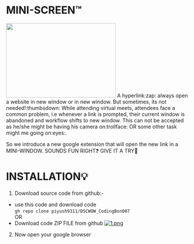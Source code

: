 # MINI-SCREEN™️
<img src='https://ggsc.s3.amazonaws.com/images/made/images/uploads/Six_Online_Activities_to_Help_Students_Cope_with_COVID-19_300_203_int_c1-1x.jpg' height='203' width='300'>
A hyperlink:zap: always open a website in new window or in new window. But sometimes, its not needed!:thumbsdown: While attending virtual meets, attendees face a common problem, i.e whenever a link is prompted, their current window is abandoned and workflow shifts to new window. This can not be accepted as he/she might be having his camera on:trollface: OR some other task might me going on:eyes:.

So we introduce a new google extension that will open the new link in a MINI-WINDOW.
SOUNDS FUN RIGHT:question: GIVE IT A TRY:star2:

# INSTALLATION:bulb:
1. Download source code from github:-
* use this code and download code <br>
`gh repo clone piyush9311/DSCWOW_CodingBon007`
<br>OR </br>
* Download code ZIP FILE from github
[![1.png](https://i.postimg.cc/8ztWj9sF/1.png)](https://postimg.cc/75JbRB3D)
2. Now open your google browser

